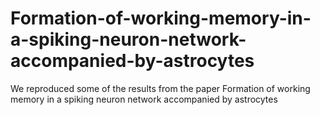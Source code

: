 # Formation-of-working-memory-in-a-spiking-neuron-network-accompanied-by-astrocytes
We reproduced some of the results from the paper Formation of working memory in a spiking neuron network accompanied by astrocytes
